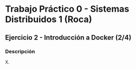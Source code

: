 # Trabajo Práctico 0 - Sistemas Distribuidos 1 (Roca)

## Ejercicio 2 - Introducción a Docker (2/4)

### Descripción

X.
